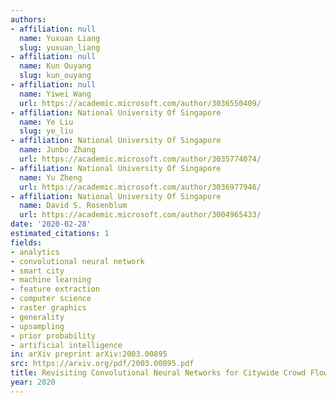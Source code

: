 ```yaml
---
authors:
- affiliation: null
  name: Yuxuan Liang
  slug: yuxuan_liang
- affiliation: null
  name: Kun Ouyang
  slug: kun_ouyang
- affiliation: null
  name: Yiwei Wang
  url: https://academic.microsoft.com/author/3036550409/
- affiliation: National University Of Singapore
  name: Ye Liu
  slug: ye_liu
- affiliation: National University Of Singapore
  name: Junbo Zhang
  url: https://academic.microsoft.com/author/3035774074/
- affiliation: National University Of Singapore
  name: Yu Zheng
  url: https://academic.microsoft.com/author/3036977946/
- affiliation: National University Of Singapore
  name: David S. Rosenblum
  url: https://academic.microsoft.com/author/3004965433/
date: '2020-02-28'
estimated_citations: 1
fields:
- analytics
- convolutional neural network
- smart city
- machine learning
- feature extraction
- computer science
- raster graphics
- generality
- upsampling
- prior probability
- artificial intelligence
in: arXiv preprint arXiv:2003.00895
src: https://arxiv.org/pdf/2003.00895.pdf
title: Revisiting Convolutional Neural Networks for Citywide Crowd Flow Analytics
year: 2020
---
```

